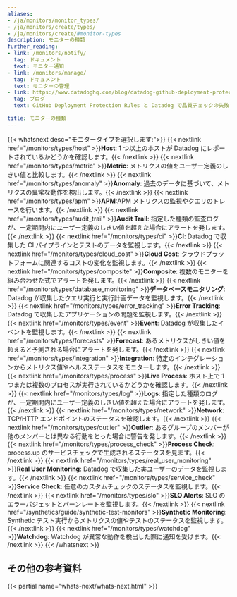 ```yaml
---
aliases:
- /ja/monitors/monitor_types/
- /ja/monitors/create/types/
- /ja/monitors/create/#monitor-types
description: モニターの種類
further_reading:
- link: /monitors/notify/
  tag: ドキュメント
  text: モニター通知
- link: /monitors/manage/
  tag: ドキュメント
  text: モニターの管理
- link: https://www.datadoghq.com/blog/datadog-github-deployment-protection-rules/
  tag: ブログ
  text: GitHub Deployment Protection Rules と Datadog で品質チェックの失敗を検出する

title: モニターの種類
---
```


{{< whatsnext desc="モニタータイプを選択します:">}}
{{< nextlink href="/monitors/types/host" >}}<strong>Host</strong>: 1 つ以上のホストが Datadog にレポートされているかどうかを確認します。{{< /nextlink >}}
{{< nextlink href="/monitors/types/metric" >}}<strong>Metric</strong>: メトリクスの値をユーザー定義のしきい値と比較します。{{< /nextlink >}}
{{< nextlink href="/monitors/types/anomaly" >}}<strong>Anomaly</strong>: 過去のデータに基づいて、メトリクスの異常な動作を検出します。{{< /nextlink >}}
{{< nextlink href="/monitors/types/apm" >}}<strong>APM</strong>:APM メトリクスの監視やクエリのトレースを行います。{{< /nextlink >}}
{{< nextlink href="/monitors/types/audit_trail" >}}<strong>Audit Trail</strong>: 指定した種類の監査ログが、一定期間内にユーザー定義のしきい値を超えた場合にアラートを発します。{{< /nextlink >}}
{{< nextlink href="/monitors/types/ci" >}}<strong>CI</strong>: Datadog で収集した CI パイプラインとテストのデータを監視します。{{< /nextlink >}}
{{< nextlink href="/monitors/types/cloud_cost" >}}<strong>Cloud Cost</strong>: クラウドプラットフォームに関連するコストの変化を監視します。{{< /nextlink >}}
{{< nextlink href="/monitors/types/composite" >}}<strong>Composite</strong>: 複数のモニターを組み合わせた式でアラートを発します。{{< /nextlink >}}
{{< nextlink href="/monitors/types/database_monitoring" >}}<strong>データベースモニタリング</strong>: Datadog が収集したクエリ実行と実行計画データを監視します。{{< /nextlink >}}
{{< nextlink href="/monitors/types/error_tracking" >}}<strong>Error Tracking</strong>: Datadog で収集したアプリケーションの問題を監視します。{{< /nextlink >}}
{{< nextlink href="/monitors/types/event" >}}<strong>Event</strong>: Datadog が収集したイベントを監視します。{{< /nextlink >}}
{{< nextlink href="/monitors/types/forecasts" >}}<strong>Forecast</strong>: あるメトリクスがしきい値を超えると予測される場合にアラートを発します。{{< /nextlink >}}
{{< nextlink href="/monitors/types/integration" >}}<strong>Integration</strong>: 特定のインテグレーションからメトリクス値やヘルスステータスをモニターします。{{< /nextlink >}}
{{< nextlink href="/monitors/types/process" >}}<strong>Live Process</strong>: ホスト上で 1 つまたは複数のプロセスが実行されているかどうかを確認します。{{< /nextlink >}}
{{< nextlink href="/monitors/types/log" >}}<strong>Logs</strong>: 指定した種類のログが、一定期間内にユーザー定義のしきい値を超えた場合にアラートを発します。{{< /nextlink >}}
{{< nextlink href="/monitors/types/network" >}}<strong>Network</strong>: TCP/HTTP エンドポイントのステータスを確認します。{{< /nextlink >}}
{{< nextlink href="/monitors/types/outlier" >}}<strong>Outlier</strong>: あるグループのメンバーが他のメンバーとは異なる行動をとった場合に警告を発します。{{< /nextlink >}}
{{< nextlink href="/monitors/types/process_check" >}}<strong>Process Check</strong>: process.up のサービスチェックで生成されるステータスを見ます。{{< /nextlink >}}
{{< nextlink href="/monitors/types/real_user_monitoring" >}}<strong>Real User Monitoring</strong>: Datadog で収集した実ユーザーのデータを監視します。{{< /nextlink >}}
{{< nextlink href="/monitors/types/service_check" >}}<strong>Service Check</strong>: 任意のカスタムチェックのステータスを監視します。{{< /nextlink >}}
{{< nextlink href="/monitors/types/slo" >}}<strong>SLO Alerts</strong>: SLO のエラーバジェットとバーンレートを監視します。{{< /nextlink >}}
{{< nextlink href="/synthetics/guide/synthetic-test-monitors" >}}<strong>Synthetic Monitoring</strong>: Synthetic テスト実行からメトリクスの値やテストのステータスを監視します。{{< /nextlink >}}
{{< nextlink href="/monitors/types/watchdog" >}}<strong>Watchdog</strong>: Watchdog が異常な動作を検出した際に通知を受けます。{{< /nextlink >}}
{{< /whatsnext >}}


## その他の参考資料

{{< partial name="whats-next/whats-next.html" >}}
